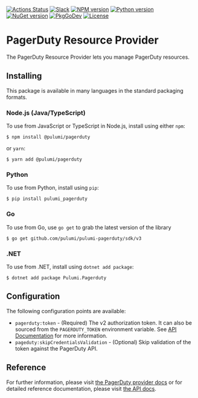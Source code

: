 [![Actions Status](https://github.com/pulumi/pulumi-pagerduty/workflows/master/badge.svg)](https://github.com/pulumi/pulumi-pagerduty/actions)
[![Slack](http://www.pulumi.com/images/docs/badges/slack.svg)](https://slack.pulumi.com)
[![NPM version](https://badge.fury.io/js/%40pulumi%2Fpagerduty.svg)](https://www.npmjs.com/package/@pulumi/pagerduty)
[![Python version](https://badge.fury.io/py/pulumi-pagerduty.svg)](https://pypi.org/project/pulumi-pagerduty)
[![NuGet version](https://badge.fury.io/nu/pulumi.pagerduty.svg)](https://badge.fury.io/nu/pulumi.pagerduty)
[![PkgGoDev](https://pkg.go.dev/badge/github.com/pulumi/pulumi-pagerduty/sdk/v2/go)](https://pkg.go.dev/github.com/pulumi/pulumi-pagerduty/sdk/v2/go)
[![License](https://img.shields.io/npm/l/%40pulumi%2Fpulumi.svg)](https://github.com/pulumi/pulumi-pagerduty/blob/master/LICENSE)

# PagerDuty Resource Provider

The PagerDuty Resource Provider lets you manage PagerDuty resources.

## Installing

This package is available in many languages in the standard packaging formats.

### Node.js (Java/TypeScript)

To use from JavaScript or TypeScript in Node.js, install using either `npm`:

    $ npm install @pulumi/pagerduty

or `yarn`:

    $ yarn add @pulumi/pagerduty

### Python

To use from Python, install using `pip`:

    $ pip install pulumi_pagerduty

### Go

To use from Go, use `go get` to grab the latest version of the library

    $ go get github.com/pulumi/pulumi-pagerduty/sdk/v3

### .NET

To use from .NET, install using `dotnet add package`:

    $ dotnet add package Pulumi.Pagerduty

## Configuration

The following configuration points are available:

- `pagerduty:token` - (Required) The v2 authorization token. It can also be sourced from the `PAGERDUTY_TOKEN` 
  environment variable. See [API Documentation](https://v2.developer.pagerduty.com/docs/authentication) for more information.
- `pageduty:skipCredentialsValidation` - (Optional) Skip validation of the token against the PagerDuty API.

## Reference

For further information, please visit [the PagerDuty provider docs](https://www.pulumi.com/docs/intro/cloud-providers/pagerduty)
or for detailed reference documentation, please visit [the API docs](https://www.pulumi.com/docs/reference/pkg/pagerduty).
